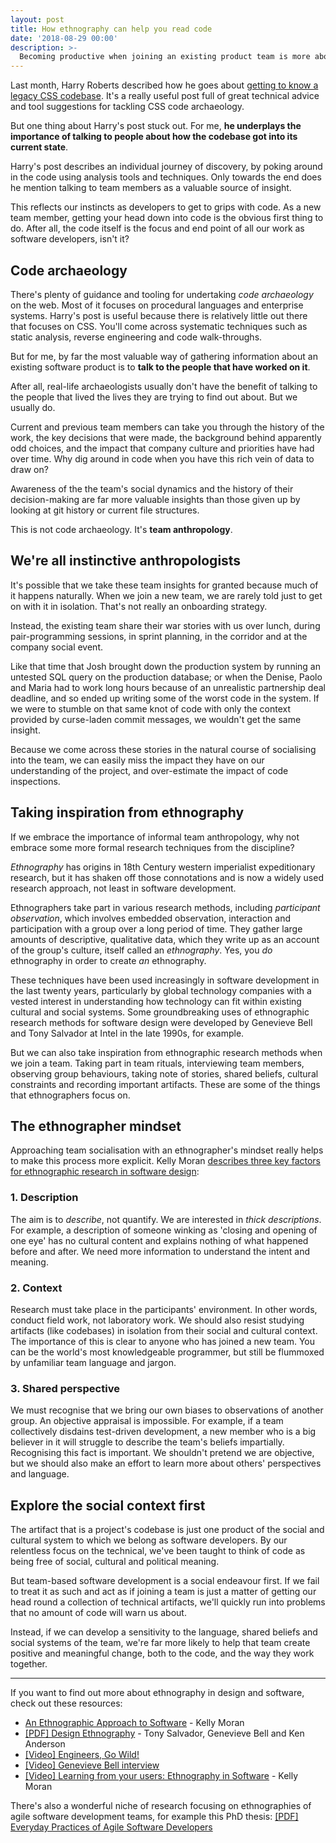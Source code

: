 ```yaml
---
layout: post
title: How ethnography can help you read code
date: '2018-08-29 00:00'
description: >-
  Becoming productive when joining an existing product team is more about understanding the social and cultural context than it is about getting your head round the code.
---
```


Last month, Harry Roberts described how he goes about [getting to know a legacy CSS codebase](https://csswizardry.com/2018/07/getting-to-know-a-legacy-codebase/). It's a really useful post full of great technical advice and tool suggestions for tackling CSS code archaeology.

But one thing about Harry's post stuck out. For me, __he underplays the importance of talking to people about how the codebase got into its current state__.

Harry's post describes an individual journey of discovery, by poking around in the code using analysis tools and techniques. Only towards the end does he mention talking to team members as a valuable source of insight.

This reflects our instincts as developers to get to grips with code. As a new team member, getting your head down into code is the obvious first thing to do. After all, the code itself is the focus and end point of all our work as software developers, isn't it?

## Code archaeology

There's plenty of guidance and tooling for undertaking _code archaeology_ on the web. Most of it focuses on procedural languages and enterprise systems. Harry's post is useful because there is relatively little out there that focuses on CSS. You'll come across systematic techniques such as static analysis, reverse engineering and code walk-throughs.

But for me, by far the most valuable way of gathering information about an existing software product is to __talk to the people that have worked on it__.

After all, real-life archaeologists usually don't have the benefit of talking to the people that lived the lives they are trying to find out about. But we usually do.

Current and previous team members can take you through the history of the work, the key decisions that were made, the background behind apparently odd choices, and the impact that company culture and priorities have had over time. Why dig around in code when you have this rich vein of data to draw on?

Awareness of the the team's social dynamics and the history of their decision-making are far more valuable insights than those given up by looking at git history or current file structures.

This is not code archaeology. It's __team anthropology__.

## We're all instinctive anthropologists

It's possible that we take these team insights for granted because much of it happens naturally. When we join a new team, we are rarely told just to get on with it in isolation. That's not really an onboarding strategy.

Instead, the existing team share their war stories with us over lunch, during pair-programming sessions, in sprint planning, in the corridor and at the company social event.

Like that time that Josh brought down the production system by running an untested SQL query on the production database; or when the Denise, Paolo and Maria had to work long hours because of an unrealistic partnership deal deadline, and so ended up writing some of the worst code in the system. If we were to stumble on that same knot of code with only the context provided by curse-laden commit messages, we wouldn't get the same insight.

Because we come across these stories in the natural course of socialising into the team, we can easily miss the impact they have on our understanding of the project, and over-estimate the impact of code inspections.

## Taking inspiration from ethnography

If we embrace the importance of informal team anthropology, why not embrace some more formal research techniques from the discipline?

_Ethnography_ has origins in 18th Century western imperialist expeditionary research, but it has shaken off those connotations and is now a widely used research approach, not least in software development.

Ethnographers take part in various research methods, including _participant observation_, which involves embedded observation, interaction and participation with a group over a long period of time. They gather large amounts of descriptive, qualitative data, which they write up as an account of the group's culture, itself called an _ethnography_. Yes, you _do_ ethnography in order to create _an_ ethnography.

These techniques have been used increasingly in software development in the last twenty years, particularly by global technology companies with a vested interest in understanding how technology can fit within existing cultural and social systems. Some groundbreaking uses of ethnographic research methods for software design were developed by Genevieve Bell and Tony Salvador at Intel in the late 1990s, for example.

But we can also take inspiration from ethnographic research methods when we join a team. Taking part in team rituals, interviewing team members, observing group behaviours, taking note of stories, shared beliefs, cultural constraints and recording important artifacts. These are some of the things that ethnographers focus on.

## The ethnographer mindset

Approaching team socialisation with an ethnographer's mindset really helps to make this process more explicit. Kelly Moran [describes three key factors for ethnographic research in software design](http://www.methodsandtools.com/archive/softwareethnography.php):

### 1. Description

The aim is to _describe_, not quantify. We are interested in _thick descriptions_. For example, a description of someone winking as 'closing and opening of one eye' has no cultural content and explains nothing of what happened before and after. We need more information to understand the intent and meaning.

### 2. Context

Research must take place in the participants' environment. In other words, conduct field work, not laboratory work. We should also resist studying artifacts (like codebases) in isolation from their social and cultural context. The importance of this is clear to anyone who has joined a new team. You can be the world's most knowledgeable programmer, but still be flummoxed by unfamiliar team language and jargon.

### 3. Shared perspective

We must recognise that we bring our own biases to observations of another group. An objective appraisal is impossible. For example, if a team collectively disdains test-driven development, a new member who is a big believer in it will struggle to describe the team's beliefs impartially. Recognising this fact is important. We shouldn't pretend we are objective, but we should also make an effort to learn more about others' perspectives and language.

## Explore the social context first

The artifact that is a project's codebase is just one product of the social and cultural system to which we belong as software developers. By our relentless focus on the technical, we've been taught to think of code as being free of social, cultural and political meaning.

But team-based software development is a social endeavour first. If we fail to treat it as such and act as if joining a team is just a matter of getting our head round a collection of technical artifacts, we'll quickly run into problems that no amount of code will warn us about.

Instead, if we can develop a sensitivity to the language, shared beliefs and social systems of the team, we're far more likely to help that team create positive and meaningful change, both to the code, and the way they work together.

---

If you want to find out more about ethnography in design and software, check out these resources:

* [An Ethnographic Approach to Software](http://www.methodsandtools.com/archive/softwareethnography.php) - Kelly Moran
* [[PDF] Design Ethnography](https://www.ida.liu.se/~TDDD32/docs/DesignEthnography.pdf) - Tony Salvador, Genevieve Bell and Ken Anderson
* [[Video] Engineers, Go Wild!](https://www.youtube.com/watch?v=OudPLC-N7fc&index=28)
* [[Video] Genevieve Bell interview](https://www.youtube.com/watch?v=b0VsRmr0v9E)
* [[Video] Learning from your users: Ethnography in Software](https://www.youtube.com/watch?v=Guy-COUbDqI) - Kelly Moran

There's also a wonderful niche of research focusing on ethnographies of agile software development teams, for example this PhD thesis: [[PDF] Everyday Practices of Agile Software Developers](https://opus.lib.uts.edu.au/bitstream/10453/20388/5/02Whole.pdf)
